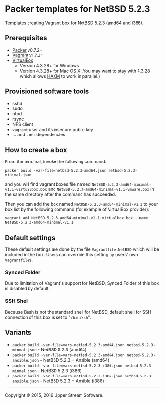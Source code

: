 # Packer templates for NetBSD 5.2.3

Templates creating Vagrant box for NetBSD 5.2.3 (amd64 and i386).

## Prerequisites

* [Packer] v0.7.2+
* [Vagrant] v1.7.2+
* [VirtualBox]
	* Version 4.3.28+ for Windows
	* Version 4.3.28+ for Mac OS X (You may want to stay with 4.3.28 which allows [HAXM] to work in parallel.)

[Packer]: https://www.packer.io/ "Packer by HashiCorp"
[Vagrant]: https://www.vagrantup.com/ "Vagrant"
[VirtualBox]: https://www.virtualbox.org/ "Oracle VM VirtualBox"
[HAXM]: https://software.intel.com/en-us/android/articles/intel-hardware-accelerated-execution-manager
        "Intel&reg; Hardware Accelerated Execution Manager"

## Provisioned software tools

* sshd
* sudo
* ntpd
* rsync
* NFS client
* `vagrant` user and its insecure public key
* ... and their dependencies

## How to create a box

From the terminal, invoke the following command:

	packer build -var-file=netbsd-5.2.3-amd64.json netbsd-5.2.3-minimal.json

and you will find vagrant boxes file named `NetBSD-5.2.3-amd64-minimal-v1.1-virtualbox.box`
and `NetBSD-5.2.3-amd64-minimal-v1.1-vmware.box` in the same directory after the command has succeeded.

Then you can add the box named `NetBSD-5.2.3-amd64-minimal-v1.1` to your box list
by the following command (for example of VirtualBox provider):

	vagrant add NetBSD-5.2.3-amd64-minimal-v1.1-virtualbox.box --name NetBSD-5.2.3-amd64-minimal-v1.1

## Default settings

These default settings are done by the file `Vagrantfile.NetBSD` which will be included in the box.
Users can override this setting by users' own `Vagrantfile`s.

### Synced Folder

Due to limitation of Vagrant's support for NetBSD, Synced Folder of this box is disabled by default.

### SSH Shell

Because Bash is not the standard shell for NetBSD, default shell for SSH connection of this box
is set to "`/bin/ksh`".

## Variants

* `packer build -var-file=vars-netbsd-5.2.3-amd64.json netbsd-5.2.3-minmal.json` - NetBSD 5.2.3 (amd64)
* `packer build -var-file=vars-netbsd-5.2.3-amd64.json netbsd-5.2.3-ansible.json` - NetBSD 5.2.3 + Ansible (amd64)
* `packer build -var-file=vars-netbsd-5.2.3-i386.json netbsd-5.2.3-minmal.json` - NetBSD 5.2.3 (i386)
* `packer build -var-file=vars-netbsd-5.2.3-i386.json netbsd-5.2.3-ansible.json` - NetBSD 5.2.3 + Ansible (i386)

- - -

Copyright &copy; 2015, 2016 Upper Stream Software.
